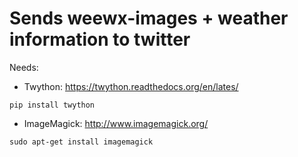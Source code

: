 Sends weewx-images + weather information to twitter
===

Needs:

- Twython: https://twython.readthedocs.org/en/lates/

```
pip install twython
```

- ImageMagick: http://www.imagemagick.org/

```
sudo apt-get install imagemagick
```

